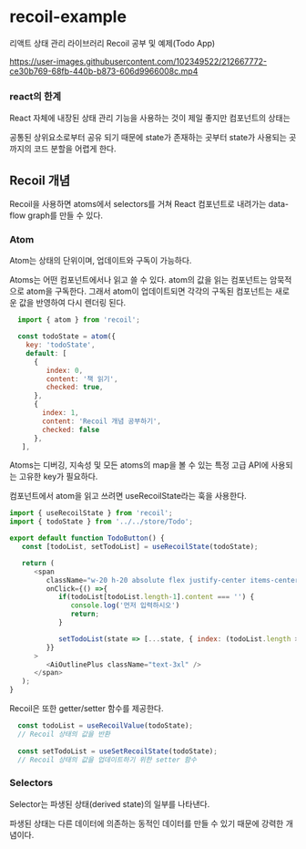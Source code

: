 # recoil-example

리액트 상태 관리 라이브러리 Recoil 공부 및 예제(Todo App)

https://user-images.githubusercontent.com/102349522/212667772-ce30b769-68fb-440b-b873-606d9966008c.mp4

### react의 한계
React 자체에 내장된 상태 관리 기능을 사용하는 것이 제일 좋지만 컴포넌트의 상태는 

공통된 상위요소로부터 공유 되기 때문에 state가 존재하는 곳부터 state가 사용되는 곳까지의 코드 분할을 어렵게 한다.

## Recoil 개념
Recoil을 사용하면 atoms에서 selectors를 거쳐 React 컴포넌트로 내려가는 data-flow graph를 만들 수 있다.

### Atom
Atom는 상태의 단위이며, 업데이트와 구독이 가능하다.

Atoms는 어떤 컴포넌트에서나 읽고 쓸 수 있다. atom의 값을 읽는 컴포넌트는 암묵적으로 atom을 구독한다. 그래서 atom이 업데이트되면 각각의 구독된 컴포넌트는 새로운 값을 반영하여 다시 렌더링 된다.

```js
  import { atom } from 'recoil';

  const todoState = atom({
    key: 'todoState',
    default: [
      {
         index: 0,
         content: '책 읽기',
         checked: true,
      },
      { 
        index: 1, 
        content: 'Recoil 개념 공부하기',
        checked: false 
      },
   ],
```

Atoms는 디버깅, 지속성 및 모든 atoms의 map을 볼 수 있는 특정 고급 API에 사용되는 고유한 key가 필요하다.

컴포넌트에서 atom을 읽고 쓰려면 useRecoilState라는 훅을 사용한다.

```js
import { useRecoilState } from 'recoil';
import { todoState } from '../../store/Todo';

export default function TodoButton() {
   const [todoList, setTodoList] = useRecoilState(todoState);

   return (
      <span
         className="w-20 h-20 absolute flex justify-center items-center -bottom-10 rounded-full bg-rose-900 text-white hover:cursor-pointer hover:bg-rose-700 duration-150"
         onClick={() =>{
            if(todoList[todoList.length-1].content === '') {
               console.log('먼저 입력하시오')
               return;
            }

            setTodoList(state => [...state, { index: (todoList.length > 0 ? todoList[todoList.length-1].index + 1 : 0), content: '', checked: false }]);            
         }}         
      >
         <AiOutlinePlus className="text-3xl" />
      </span>
   );
}
```

Recoil은 또한 getter/setter 함수를 제공한다.

```js
  const todoList = useRecoilValue(todoState); 
  // Recoil 상태의 값을 반환
  
  const setTodoList = useSetRecoilState(todoState);
  // Recoil 상태의 값을 업데이트하기 위한 setter 함수
```

### Selectors

Selector는 파생된 상태(derived state)의 일부를 나타낸다.

파생된 상태는 다른 데이터에 의존하는 동적인 데이터를 만들 수 있기 때문에 강력한 개념이다.





